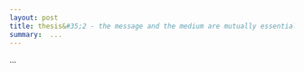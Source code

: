 ```yaml
---
layout: post
title: thesis&#35;2 - the message and the medium are mutually essential to meaning.
summary:  ...
---
```


...
